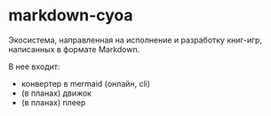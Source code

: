 ﻿# markdown-cyoa

Экосистема, направленная на исполнение и разработку книг-игр, написанных в формате Markdown.

В нее входит:

* конвертер в mermaid (онлайн, cli)
* (в планах) движок
* (в планах) плеер
